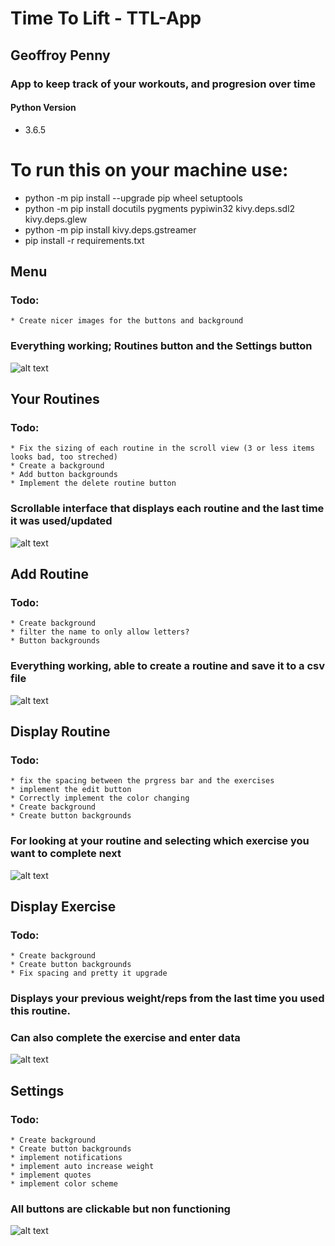 # Time To Lift - TTL-App
## Geoffroy Penny
### App to keep track of your workouts, and progresion over time

#### Python Version
* 3.6.5

# To run this on your machine use:
 * python -m pip install --upgrade pip wheel setuptools
 * python -m pip install docutils pygments pypiwin32 kivy.deps.sdl2 kivy.deps.glew
 * python -m pip install kivy.deps.gstreamer
 * pip install -r requirements.txt
 
 ## Menu
 ### Todo:
	* Create nicer images for the buttons and background
 ### Everything working; Routines button and the Settings button
 ![alt text](https://github.com/HexRoy/TTL-App/blob/master/Images/ui/1%20Menu.png)
 
 ## Your Routines
 ### Todo:
	* Fix the sizing of each routine in the scroll view (3 or less items looks bad, too streched)
	* Create a background
	* Add button backgrounds
	* Implement the delete routine button
 ### Scrollable interface that displays each routine and the last time it was used/updated
 ![alt text](https://github.com/HexRoy/TTL-App/blob/master/Images/ui/2%20Your%20Routines.png)
 
 ## Add Routine
 ### Todo: 
	* Create background
	* filter the name to only allow letters?
	* Button backgrounds
 ### Everything working, able to create a routine and save it to a csv file 
 ![alt text](https://github.com/HexRoy/TTL-App/blob/master/Images/ui/3%20Add%20Routine.png)
 
 ## Display Routine
 ### Todo:
	* fix the spacing between the prgress bar and the exercises
	* implement the edit button
	* Correctly implement the color changing 
	* Create background
	* Create button backgrounds
 ### For looking at your routine and selecting which exercise you want to complete next
 ![alt text](https://github.com/HexRoy/TTL-App/blob/master/Images/ui/4%20Display%20Routine.png)
 
 ## Display Exercise
 ### Todo:
	* Create background
	* Create button backgrounds
	* Fix spacing and pretty it upgrade
 ### Displays your previous weight/reps from the last time you used this routine.
 ### Can also complete the exercise and enter data
 ![alt text](https://github.com/HexRoy/TTL-App/blob/master/Images/ui/5%20Display%20Exercise.png)
 
 ## Settings
 ### Todo:
	* Create background
	* Create button backgrounds
	* implement notifications
	* implement auto increase weight
	* implement quotes
	* implement color scheme
### All buttons are clickable but non functioning
 ![alt text](https://github.com/HexRoy/TTL-App/blob/master/Images/ui/6%20Settings.png)